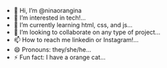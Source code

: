 - 👋 Hi, I’m @ninaorangina
- 👀 I’m interested in tech!...
- 🌱 I’m currently learning html, css, and js...
- 💞️ I’m looking to collaborate on any type of project...
- 📫 How to reach me linkedin or Instagram!...
- 😄 Pronouns: they/she/he...
- ⚡ Fun fact: I have a orange cat...

<!---
ninaorangina/ninaorangina is a ✨ special ✨ repository because its `README.md` (this file) appears on your GitHub profile.
You can click the Preview link to take a look at your changes.
--->
